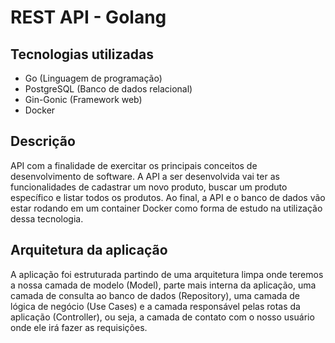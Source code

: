 # REST API - Golang

## Tecnologias utilizadas
* Go (Linguagem de programação)
* PostgreSQL (Banco de dados relacional)
* Gin-Gonic (Framework web)
* Docker

## Descrição
API com a finalidade de exercitar os principais conceitos de desenvolvimento de software.
A API a ser desenvolvida vai ter as funcionalidades de cadastrar um novo produto, buscar um produto específico e listar todos os produtos.
Ao final, a API e o banco de dados vão estar rodando em um container Docker como forma de estudo na utilização dessa tecnologia.

## Arquitetura da aplicação
A aplicação foi estruturada partindo de uma arquitetura limpa onde teremos a nossa camada de modelo (Model), parte mais interna da aplicação, uma camada de consulta ao banco de dados (Repository), uma camada de lógica de negócio (Use Cases) e a camada responsável pelas rotas da aplicação (Controller), ou seja, a camada de contato com o nosso usuário onde ele irá fazer as requisições.